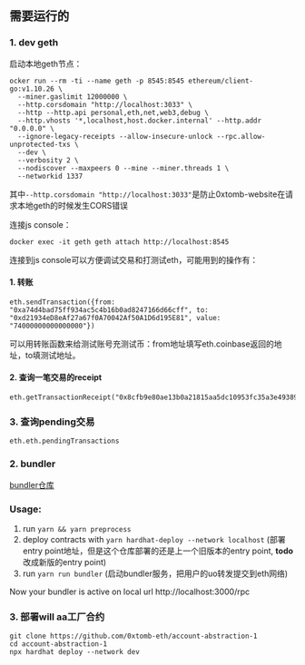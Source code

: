 

## 需要运行的

### 1. dev geth

启动本地geth节点：
```shell
ocker run --rm -ti --name geth -p 8545:8545 ethereum/client-go:v1.10.26 \
  --miner.gaslimit 12000000 \
  --http.corsdomain "http://localhost:3033" \
  --http --http.api personal,eth,net,web3,debug \
  --http.vhosts '*,localhost,host.docker.internal' --http.addr "0.0.0.0" \
  --ignore-legacy-receipts --allow-insecure-unlock --rpc.allow-unprotected-txs \
  --dev \
  --verbosity 2 \
  --nodiscover --maxpeers 0 --mine --miner.threads 1 \
  --networkid 1337
```

其中`--http.corsdomain "http://localhost:3033"`是防止0xtomb-website在请求本地geth的时候发生CORS错误

连接js console：

```shell
docker exec -it geth geth attach http://localhost:8545
```

连接到js console可以方便调试交易和打测试eth，可能用到的操作有：

#### 1. 转账
```shell
eth.sendTransaction({from: "0xa74d4bad75ff934ac5c4b16b0ad8247166d66cff", to: "0xd21934eD8eAf27a67f0A70042Af50A1D6d195E81", value: "74000000000000000"})
```
可以用转账函数来给测试账号充测试币：from地址填写eth.coinbase返回的地址，to填测试地址。

#### 2. 查询一笔交易的receipt
```shell
eth.getTransactionReceipt("0x8cfb9e80ae13b0a21815aa5dc10953fc35a3e49389abb1d9339a6ac01b9537e3")
```

### 3. 查询pending交易
```shell
eth.eth.pendingTransactions
```

### 2. bundler

[bundler仓库](https://github.com/eth-infinitism/bundler)

### Usage: 
1. run `yarn && yarn preprocess`
2. deploy contracts with `yarn hardhat-deploy --network localhost` (部署entry point地址，但是这个仓库部署的还是上一个旧版本的entry point, **todo** 改成新版的entry point)
3. run `yarn run bundler` (启动bundler服务，把用户的uo转发提交到eth网络)

Now your bundler is active on local url http://localhost:3000/rpc    

### 3. 部署will aa工厂合约
```shell
git clone https://github.com/0xtomb-eth/account-abstraction-1
cd account-abstraction-1
npx hardhat deploy --network dev
```